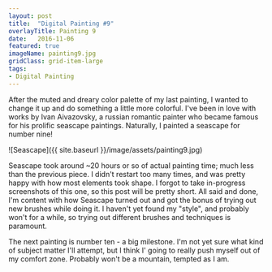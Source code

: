 ```yaml
---
layout: post
title:  "Digital Painting #9"
overlayTitle: Painting 9
date:   2016-11-06
featured: true
imageName: painting9.jpg
gridClass: grid-item-large
tags:
- Digital Painting
---
```


<span class="dropcap">A</span>fter the muted and dreary color palette of my last painting, I wanted to change it up and do something a little more colorful. I've been in love with works by Ivan Aivazovsky, a russian romantic painter who became famous for his prolific seascape paintings. Naturally, I painted a seascape for number nine!

![Seascape]({{ site.baseurl }}/image/assets/painting9.jpg)

Seascape took around ~20 hours or so of actual painting time; much less than the previous piece. I didn't restart too many times, and was pretty happy with how most elements took shape. I forgot to take in-progress screenshots of this one, so this post will be pretty short. All said and done, I'm content with how Seascape turned out and got the bonus of trying out new brushes while doing it. I haven't yet found my "style", and probably won't for a while, so trying out different brushes and techniques is paramount.

The next painting is number ten -  a big milestone. I'm not yet sure what kind of subject matter I'll attempt, but I think I' going to really push myself out of my comfort zone. Probably won't be a mountain, tempted as I am.


